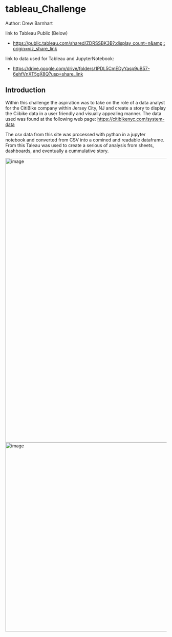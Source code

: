 # tableau_Challenge

Author: Drew Barnhart

link to Tableau Public (Below)
- https://public.tableau.com/shared/ZDRSSBK3B?:display_count=n&amp;:origin=viz_share_link


link to data used for Tableau and JupyterNotebook:
- https://drive.google.com/drive/folders/1PDL5CmEDyYasp9uB57-6ehfVnXT5gX8Q?usp=share_link



## Introduction

Within this challenge the aspiration was to take on the role of a data analyst for the CitiBike company within Jersey City, NJ and create a story to display the Ciibike data in a user friendly and visually appealing manner. The data used was found at the following web page: https://citibikenyc.com/system-data

The csv data from this site was processed with python in a jupyter notebook and converted from CSV into a comined and readable dataframe. From this Taleau was used to create a serious of analysis from sheets, dashboards, and eventually a cummulative story. 

<img width="885" alt="image" src="https://user-images.githubusercontent.com/116226080/236371574-9521c89a-38d9-476a-bb9e-647b9bafa148.png">

<img width="589" alt="image" src="https://user-images.githubusercontent.com/116226080/236371645-a4811567-8b64-4291-9d36-a67c234c8c4c.png">


